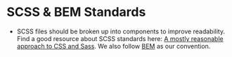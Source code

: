 # SCSS & BEM Standards

* SCSS files should be broken up into components to improve readability. Find a good resource about SCSS standards here: [A mostly reasonable approach to CSS and Sass](https://github.com/airbnb/css). We also follow [BEM](http://getbem.com/introduction/) as our convention.
